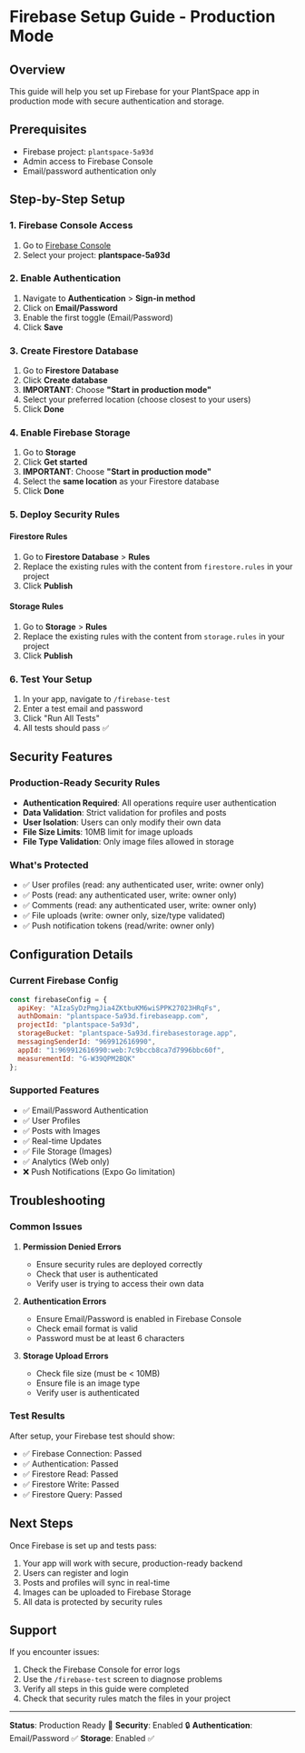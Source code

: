# Firebase Setup Guide - Production Mode

## Overview
This guide will help you set up Firebase for your PlantSpace app in production mode with secure authentication and storage.

## Prerequisites
- Firebase project: `plantspace-5a93d`
- Admin access to Firebase Console
- Email/password authentication only

## Step-by-Step Setup

### 1. Firebase Console Access
1. Go to [Firebase Console](https://console.firebase.google.com/)
2. Select your project: **plantspace-5a93d**

### 2. Enable Authentication
1. Navigate to **Authentication** > **Sign-in method**
2. Click on **Email/Password**
3. Enable the first toggle (Email/Password)
4. Click **Save**

### 3. Create Firestore Database
1. Go to **Firestore Database**
2. Click **Create database**
3. **IMPORTANT**: Choose **"Start in production mode"**
4. Select your preferred location (choose closest to your users)
5. Click **Done**

### 4. Enable Firebase Storage
1. Go to **Storage**
2. Click **Get started**
3. **IMPORTANT**: Choose **"Start in production mode"**
4. Select the **same location** as your Firestore database
5. Click **Done**

### 5. Deploy Security Rules

#### Firestore Rules
1. Go to **Firestore Database** > **Rules**
2. Replace the existing rules with the content from `firestore.rules` in your project
3. Click **Publish**

#### Storage Rules
1. Go to **Storage** > **Rules**
2. Replace the existing rules with the content from `storage.rules` in your project
3. Click **Publish**

### 6. Test Your Setup
1. In your app, navigate to `/firebase-test`
2. Enter a test email and password
3. Click "Run All Tests"
4. All tests should pass ✅

## Security Features

### Production-Ready Security Rules
- **Authentication Required**: All operations require user authentication
- **Data Validation**: Strict validation for profiles and posts
- **User Isolation**: Users can only modify their own data
- **File Size Limits**: 10MB limit for image uploads
- **File Type Validation**: Only image files allowed in storage

### What's Protected
- ✅ User profiles (read: any authenticated user, write: owner only)
- ✅ Posts (read: any authenticated user, write: owner only)
- ✅ Comments (read: any authenticated user, write: owner only)
- ✅ File uploads (write: owner only, size/type validated)
- ✅ Push notification tokens (read/write: owner only)

## Configuration Details

### Current Firebase Config
```javascript
const firebaseConfig = {
  apiKey: "AIzaSyDzPmgJia4ZKtbuKM6wiSPPK27023HRqFs",
  authDomain: "plantspace-5a93d.firebaseapp.com",
  projectId: "plantspace-5a93d",
  storageBucket: "plantspace-5a93d.firebasestorage.app",
  messagingSenderId: "969912616990",
  appId: "1:969912616990:web:7c9bccb8ca7d7996bbc60f",
  measurementId: "G-W39QPM2BQK"
};
```

### Supported Features
- ✅ Email/Password Authentication
- ✅ User Profiles
- ✅ Posts with Images
- ✅ Real-time Updates
- ✅ File Storage (Images)
- ✅ Analytics (Web only)
- ❌ Push Notifications (Expo Go limitation)

## Troubleshooting

### Common Issues

1. **Permission Denied Errors**
   - Ensure security rules are deployed correctly
   - Check that user is authenticated
   - Verify user is trying to access their own data

2. **Authentication Errors**
   - Ensure Email/Password is enabled in Firebase Console
   - Check email format is valid
   - Password must be at least 6 characters

3. **Storage Upload Errors**
   - Check file size (must be < 10MB)
   - Ensure file is an image type
   - Verify user is authenticated

### Test Results
After setup, your Firebase test should show:
- ✅ Firebase Connection: Passed
- ✅ Authentication: Passed
- ✅ Firestore Read: Passed
- ✅ Firestore Write: Passed
- ✅ Firestore Query: Passed

## Next Steps

Once Firebase is set up and tests pass:
1. Your app will work with secure, production-ready backend
2. Users can register and login
3. Posts and profiles will sync in real-time
4. Images can be uploaded to Firebase Storage
5. All data is protected by security rules

## Support

If you encounter issues:
1. Check the Firebase Console for error logs
2. Use the `/firebase-test` screen to diagnose problems
3. Verify all steps in this guide were completed
4. Check that security rules match the files in your project

---

**Status**: Production Ready 🚀
**Security**: Enabled 🔒
**Authentication**: Email/Password ✅
**Storage**: Enabled ✅